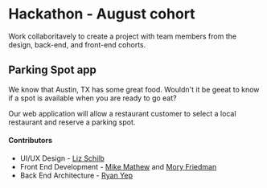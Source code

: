 # Hackathon  - August cohort

Work collaboritavely to create a project with team members from the design, back-end, and front-end cohorts.

## Parking Spot app

We know that Austin, TX has some great food. Wouldn't it be geeat to know if a spot is available when you are ready to go eat?

Our web application will allow a restaurant customer to select a local restaurant and reserve a parking spot.


#### Contributors

* UI/UX Design - [Liz Schilb](https://www.linkedin.com/in/liz-schilb-1326064a)
* Front End Development - [Mike Mathew](https://github.com/m2mathew) and [Mory Friedman](https://github.com/Moryf1990/Mory-Friedman)
* Back End Architecture - [Ryan Yep](https://github.com/rcyep87)
